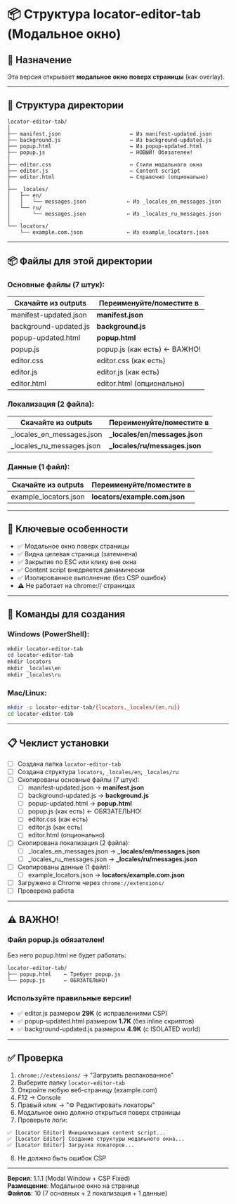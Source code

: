# 📦 Структура locator-editor-tab (Модальное окно)

## 📁 Назначение

Эта версия открывает **модальное окно поверх страницы** (как overlay).

---

## 📂 Структура директории

```
locator-editor-tab/
│
├── manifest.json                      ← Из manifest-updated.json
├── background.js                      ← Из background-updated.js
├── popup.html                         ← Из popup-updated.html
├── popup.js                           ← НОВЫЙ! Обязателен!
│
├── editor.css                         ← Стили модального окна
├── editor.js                          ← Content script
├── editor.html                        ← Справочно (опционально)
│
├── _locales/
│   ├── en/
│   │   └── messages.json             ← Из _locales_en_messages.json
│   └── ru/
│       └── messages.json             ← Из _locales_ru_messages.json
│
└── locators/
    └── example.com.json              ← Из example_locators.json
```

---

## 📦 Файлы для этой директории

### Основные файлы (7 штук):

| Скачайте из outputs | Переименуйте/поместите в |
|---------------------|--------------------------|
| manifest-updated.json | **manifest.json** |
| background-updated.js | **background.js** |
| popup-updated.html | **popup.html** |
| popup.js | popup.js (как есть) ← ВАЖНО! |
| editor.css | editor.css (как есть) |
| editor.js | editor.js (как есть) |
| editor.html | editor.html (опционально) |

### Локализация (2 файла):

| Скачайте из outputs | Переименуйте/поместите в |
|---------------------|--------------------------|
| _locales_en_messages.json | **_locales/en/messages.json** |
| _locales_ru_messages.json | **_locales/ru/messages.json** |

### Данные (1 файл):

| Скачайте из outputs | Переименуйте/поместите в |
|---------------------|--------------------------|
| example_locators.json | **locators/example.com.json** |

---

## 🔑 Ключевые особенности

- ✅ Модальное окно поверх страницы
- ✅ Видна целевая страница (затемнена)
- ✅ Закрытие по ESC или клику вне окна
- ✅ Content script внедряется динамически
- ✅ Изолированное выполнение (без CSP ошибок)
- ⚠️ Не работает на chrome:// страницах

---

## 🚀 Команды для создания

### Windows (PowerShell):
```powershell
mkdir locator-editor-tab
cd locator-editor-tab
mkdir locators
mkdir _locales\en
mkdir _locales\ru
```

### Mac/Linux:
```bash
mkdir -p locator-editor-tab/{locators,_locales/{en,ru}}
cd locator-editor-tab
```

---

## 📋 Чеклист установки

- [ ] Создана папка `locator-editor-tab`
- [ ] Создана структура `locators`, `_locales/en`, `_locales/ru`
- [ ] Скопированы основные файлы (7 штук):
  - [ ] manifest-updated.json → **manifest.json**
  - [ ] background-updated.js → **background.js**
  - [ ] popup-updated.html → **popup.html**
  - [ ] popup.js (как есть) ← ОБЯЗАТЕЛЬНО!
  - [ ] editor.css (как есть)
  - [ ] editor.js (как есть)
  - [ ] editor.html (опционально)
- [ ] Скопирована локализация (2 файла):
  - [ ] _locales_en_messages.json → **_locales/en/messages.json**
  - [ ] _locales_ru_messages.json → **_locales/ru/messages.json**
- [ ] Скопированы данные (1 файл):
  - [ ] example_locators.json → **locators/example.com.json**
- [ ] Загружено в Chrome через `chrome://extensions/`
- [ ] Проверена работа

---

## ⚠️ ВАЖНО!

### Файл popup.js обязателен!

Без него popup.html не будет работать:
```
locator-editor-tab/
├── popup.html    ← Требует popup.js
└── popup.js      ← ОБЯЗАТЕЛЬНО!
```

### Используйте правильные версии!

- ✅ editor.js размером **29K** (с исправлениями CSP)
- ✅ popup-updated.html размером **1.7K** (без inline скриптов)
- ✅ background-updated.js размером **4.9K** (с ISOLATED world)

---

## ✅ Проверка

1. `chrome://extensions/` → "Загрузить распакованное"
2. Выберите папку `locator-editor-tab`
3. Откройте любую веб-страницу (example.com)
4. F12 → Console
5. Правый клик → "⚙️ Редактировать локаторы"
6. Модальное окно должно открыться поверх страницы
7. Проверьте логи:
```
✅ [Locator Editor] Инициализация content script...
✅ [Locator Editor] Создание структуры модального окна...
✅ [Locator Editor] Загрузка локаторов...
```
8. Не должно быть ошибок CSP

---

**Версия**: 1.1.1 (Modal Window + CSP Fixed)  
**Размещение**: Модальное окно на странице  
**Файлов**: 10 (7 основных + 2 локализация + 1 данные)
